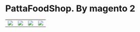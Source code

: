 # PattaFoodShop. By magento 2


<table>
  <td>
    <img src="https://www.img.in.th/images/186e7ca0da44e84cdb8a57332f411bc5.png" />
  </td>
   <td><img src="https://www.img.in.th/images/bc72a835f78a7e68973ca8755fdb6976.png" />
      </td>
    <td><img src="https://www.img.in.th/images/c8ad8b7524e54286c4cdc5d14d87b4fc.png" />
      </td>
    <td><img src="https://www.img.in.th/images/f5873219390ab912ddb4c29fe3757029.png" />
      </td>

   
  </table>
